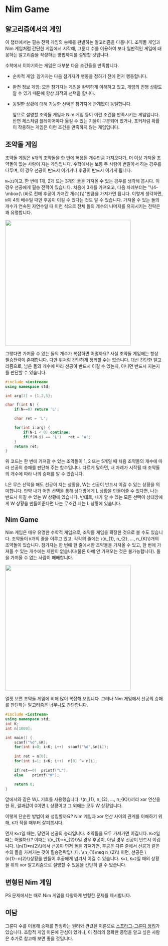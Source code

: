# Nim Game

## 알고리즘에서의 게임

이 챕터에서는 필승 전략 게임의 승패를 판별하는 알고리즘을 다룹니다. 조약돌 게임과 Nim 게임처럼 간단한 게임에서 시작해, 그룬디 수를 이용하여 보다 일반적인 게임에 대응하는 알고리즘을 작성하는 방법까지를 설명할 것입니다.

수학에서 이야기하는 게임은 대부분 다음 조건들을 만족합니다.

* 순차적 게임: 참가자는 다음 참가자가 행동을 정하기 전에 먼저 행동합니다.
* 완전 정보 게임: 모든 참가자는 게임을 완벽하게 이해하고 있고, 게임의 진행 상황도 알 수 있기 때문에 항상 최적의 선택을 합니다. 
* 동일한 상황에 대해 가능한 선택은 참가자에 관계없이 동일합니다.

  앞으로 설명할 조약돌 게임과 Nim 게임 등이 이런 조건을 만족시키는 게임입니다. 반면 체스처럼 플레이어마다 옮길 수 있는 기물이 구분되어 있거나, 포커처럼 확률이 작용하는 게임은 이런 조건을 만족하지 않는 게임입니다.



## 조약돌 게임

조약돌 게임은 `N`개의 조약돌을 한 번에 허용된 개수만큼 가져오다가, 더 이상 가져올 조약돌이 없는 사람이 지는 게임입니다. 수학에서는 보통 두 사람이 번갈아서 하는 경우를 다루며, 이 경우 선공이 반드시 이기거나 후공이 반드시 이기게 됩니다.

`N=31`이고, 한 번에 1개, 2개 또는 3개의 돌을 가져올 수 있는 경우를 생각해 봅시다. 이 경우 선공에게 필승 전략이 있습니다. 처음에 3개를 가져오고, 다음 차례부터는  "\\(4-\mbox{\ (바로 전에 후공이 가져간 개수)}\\)"만큼을 가져가면 됩니다. 이렇게 생각하면, `N`이 4의 배수일 때만 후공이 이길 수 있다는 것도 알 수 있습니다. 가져올 수 있는 돌의 개수가 연속된 자연수일 때 이런 식으로 전체 돌의 개수의 나머지를 유지시키는 전략은 꽤 유명합니다.

<img src="./nim1.JPG" width = 400 >

그렇다면 가져올 수 있는 돌의 개수가 복잡하면 어떨까요? 사실 조약돌 게임에는 항상  필승전략이 존재합니다. 다만 위처럼 간단하게 정리할 수는 없습니다. 대신 간단한 알고리즘으로, 남은 돌의 개수에 따라 선공이 반드시 이길 수 있는지, 아니면 반드시 지는지를 판단할 수 있습니다.

``` c++
#include <iostream>
using namespace std;

int arg[3] = {1,2,5};

char f(int N) {
    if(N==0) return 'L';

    char ret = 'L';

    for(int i:arg) {
        if(N-i < 0)	continue;
        if(f(N-i) == 'L')	ret = 'W';
    }
    return ret;
}
```

위 코드는 한 번에 가져갈 수 있는 조약돌이 1, 2 또는 5개일 때 처음 조약돌의 개수에 따라 선공의 승패를 판단해 주는 함수입니다. 다르게 말하면, 내 차례가 시작될 때 조약돌의 개수에 따라 나의 승패를 알 수 있습니다.

L은 무슨 선택을 해도 선공이 지는 상황을, W는 선공이 반드시 이길 수 있는 상황을 의미합니다. 만약 내가 어떤 선택을 통해 상대방에게 L 상황을 만들어줄 수 있다면, 나는 반드시 이길 수 있는 W 상황에 있습니다. 반대로, 내가 할 수 있는 모든 선택이 상대방에게 W 상황을 만들어준다면 나는 무조건 지는 L 상황에 있습니다.

## Nim Game

Nim 게임은 매우 유명한 수학적 게임으로, 조약돌 게임을 확장한 것으로 볼 수도 있습니다. 조약돌이 `K`개의 줄을 이루고 있고, 각각의 줄에는 \\(n_{1}, n_{2}, ..., n_{K}\\)개의 조약돌이 있습니다. 참가자는 한 번에 한 줄에서만 조약돌을 가져올 수 있고, 한 번에 가져올 수 있는 개수에는 제한이 없습니다(물론 아예 안 가져오는 것은 불가능합니다). 돌을 가져올 수 없는 사람이 패배합니다.

<img src="./nim2.JPG" width = 400 >

 얼핏 보면 조약돌 게임에 비해 많이 복잡해 보입니다. 그러나 Nim 게임에서 선공의 승패를 판단하는 알고리즘은 너무나도 간단합니다.

``` c++
#include <iostream>
using namespace std;
int K;
int n[1000];

int main() {
    scanf("%d",&K);
    for(int i=0; i<K; i++)	scanf("%d",&n[i]);
        
    int ret = n[0];
    for(int i=1; i<K; i++)	n[0] ^= n[i];
    
    if(ret==0)	printf("L");
    else	printf("W");
    
    return 0;
}
```

앞에서와 같은 W,L 기호를 사용했습니다. \\(n_{1}, n_{2}, ..., n_{K}\\)끼리 xor 연산을 한 뒤, 결과값이 0이면 L 상황이고 그 외에는 모두 W 상황입니다. 

이렇게 단순한 방법이 왜 성립할까요? Nim 게임과 xor 연산 사이의 관계를 이해하기 위해, `K`가 작을 때부터 살펴봅시다. 

먼저 `K=1`일 때는, 당연히 선공의 승리입니다. 조약돌을 모두 가져가면 이깁니다. `K=2`일 때는 어떨까요? 이때는 \\(n_{1}=n_{2}\\)일 경우 후공이, 아닐 경우 선공이 반드시 이깁니다. \\(n{1}=n{2}\\)에서 선공이 먼저 돌을 가져가면, 후공은 다른 줄에서 선공과 같은 수의 돌을 가져가는 것이 필승전략입니다. \\(n_{1}\neq n_{2}\\) 이면, 선공은 \\(n{1}=n{2}\\)상황을 만들어 후공에게 넘겨서 이길 수 있습니다.
`K=1`, `K=2`일 때의 상황을 위의 xor 알고리즘으로 설명할 수 있음을 간단히 알 수 있습니다.  

## 변형된 Nim 게임

PS 문제에서는 때로 Nim 게임을 다양하게 변형한 문제를 제시합니다.

## 여담

그룬디 수를 이용해 승패를 판정하는 원리와 관련된 이론으로 [스프라그-그룬디 정리](https://en.wikipedia.org/wiki/Sprague-Grundy_theorem#Proof)가 있습니다. 조합적 게임 이론에 관심이 있거나, 이 정리의 정확한 증명을 알고 싶은 사람은 추가로 참고해 보면 좋을 것입니다.